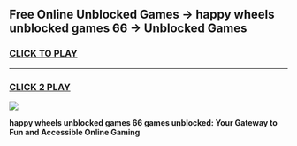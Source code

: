 
## Free Online Unblocked Games → happy wheels unblocked games 66 → Unblocked Games
<h3>
<a href="https://premium.freeplayer.one?title=happy_wheels_unblocked_games_66&ref=21F">CLICK TO PLAY</a></h3>
<hr>

<h3>
<a href="https://premium.freeplayer.one?title=happy_wheels_unblocked_games_66&ref=21F">CLICK 2 PLAY</a>
  
</h3>

<a href="https://premium.freeplayer.one?title=happy_wheels_unblocked_games_66&ref=21F/"><img src="https://clearcache.store/games.png"></a>


**happy wheels unblocked games 66 games unblocked: Your Gateway to Fun and Accessible Online Gaming**

